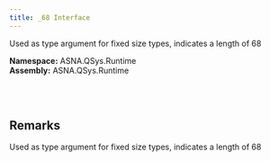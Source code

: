 ```yaml
---
title: _68 Interface
---
```


Used as type argument for fixed size types, indicates a length of 68

**Namespace:** ASNA.QSys.Runtime <br/>
**Assembly:** ASNA.QSys.Runtime

<br>
<br>

## Remarks

Used as type argument for fixed size types, indicates a length of 68

[//]: # ($$TODO: Complete the Remarks section.)

<br>
<br>

